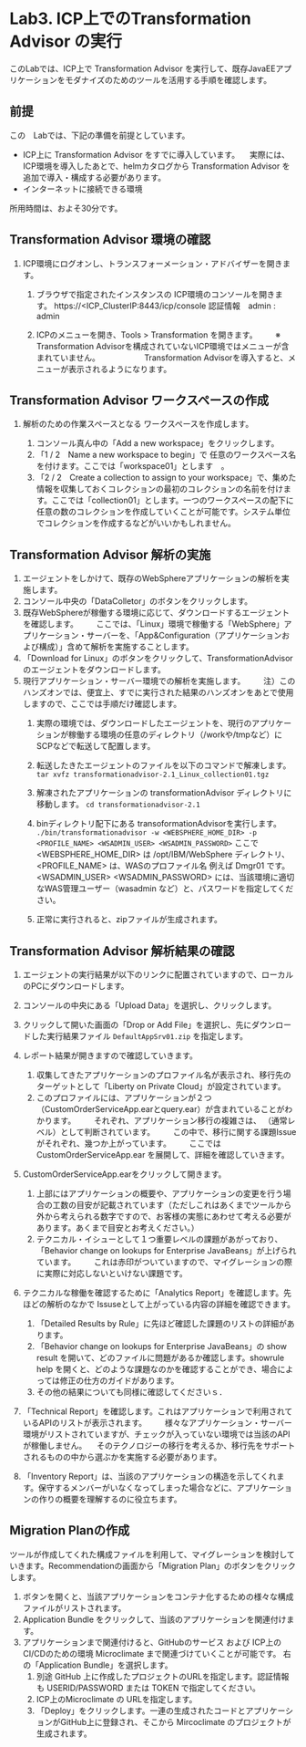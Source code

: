 
# Lab3. ICP上でのTransformation Advisor の実行

このLabでは、ICP上で Transformation Advisor を実行して、既存JavaEEアプリケーションをモダナイズのためのツールを活用する手順を確認します。

## 前提

この　Labでは、下記の準備を前提としています。
- ICP上に Transformation Advisor をすでに導入しています。
　実際には、ICP環境を導入したあとで、helmカタログから Transformation Advisor を追加で導入・構成する必要があります。
- インターネットに接続できる環境

所用時間は、およそ30分です。

## Transformation Advisor 環境の確認

1. ICP環境にログオンし、トランスフォーメーション・アドバイザーを開きます。
    1. ブラウザで指定されたインスタンスの ICP環境のコンソールを開きます。
        https://<ICP_ClusterIP:8443/icp/console 
        認証情報　admin : admin

    1. ICPのメニューを開き、Tools > Transformation を開きます。
    　　※ Transformation Advisorを構成されていないICP環境ではメニューが含まれていません。
　　　　　 Transformation Advisorを導入すると、メニューが表示されるようになります。

## Transformation Advisor ワークスペースの作成

1. 解析のための作業スペースとなる ワークスペースを作成します。

    1. コンソール真ん中の「Add a new workspace」をクリックします。
    1. 「1 / 2　Name a new workspace to begin」で 任意のワークスペース名を付けます。ここでは「workspace01」とします　。
    1. 「2 / 2　Create a collection to assign to your workspace」で、集めた情報を収集しておくコレクションの最初のコレクションの名前を付けます。ここでは「collection01」とします。一つのワークスペースの配下に任意の数のコレクションを作成していくことが可能です。システム単位でコレクションを作成するなどがいいかもしれません。
    
 ## Transformation Advisor 解析の実施   
  
1. エージェントをしかけて、既存のWebSphereアプリケーションの解析を実施します。
1. コンソール中央の「DataColletor」のボタンをクリックします。
1. 既存WebSphereが稼働する環境に応じて、ダウンロードするエージェントを確認します。
　　ここでは、「Linux」環境で稼働する「WebSphere」アプリケーション・サーバーを、「App&Configuration（アプリケーションおよび構成）」含めて解析を実施することします。
1. 「Download for Linux」のボタンをクリックして、TransformationAdvisorのエージェントをダウンロードします。 
1. 現行アプリケーション・サーバー環境での解析を実施します。
　　注）このハンズオンでは、便宜上、すでに実行された結果のハンズオンをあとで使用しますので、ここでは手順だけ確認します。
    1. 実際の環境では、ダウンロードしたエージェントを、現行のアプリケーションが稼働する環境の任意のディレクトリ（/workや/tmpなど）に SCPなどで転送して配置します。
    1. 転送したきたエージェントのファイルを以下のコマンドで解凍します。
    `tar xvfz transformationadvisor-2.1_Linux_collection01.tgz`

    1. 解凍されたアプリケーションの transformationAdvisor ディレクトリに移動します。
    `cd transformationadvisor-2.1`
    1. binディレクトリ配下にある transoformationAdvisorを実行します。
    `./bin/transformationadvisor -w <WEBSPHERE_HOME_DIR> -p <PROFILE_NAME> <WSADMIN_USER> <WSADMIN_PASSWORD>`
        ここで <WEBSPHERE_HOME_DIR> は /opt/IBM/WebSphere ディレクトリ、<PROFILE_NAME> は、WASのプロファイル名 例えば Dmgr01 です。
        <WSADMIN_USER> <WSADMIN_PASSWORD> には、当該環境に適切なWAS管理ユーザー（wasadmin など）と、パスワードを指定してください。
    1. 正常に実行されると、zipファイルが生成されます。

 ## Transformation Advisor 解析結果の確認
 
 1. エージェントの実行結果が以下のリンクに配置されていますので、ローカルのPCにダウンロードします。
 1. コンソールの中央にある「Upload Data」を選択し、クリックします。
 1. クリックして開いた画面の「Drop or Add File」を選択し、先にダウンロードした実行結果ファイル `DefaultAppSrv01.zip` を指定します。
 1. レポート結果が開きますので確認していきます。

    1. 収集してきたアプリケーションのプロファイル名が表示され、移行先のターゲットとして「Liberty on Private Cloud」が設定されています。
    1. このプロファイルには、アプリケーションが２つ（CustomOrderServiceApp.earとquery.ear）が含まれていることがわかります。
    　　それぞれ、アプリケーション移行の複雑さは、<Moderate> （通常レベル）として判断されています。
    　　この中で、移行に関する課題Issueがそれぞれ、幾つか上がっています。
    　　ここでは CustomOrderServiceApp.ear を展開して、詳細を確認していきます。
    
 1. CustomOrderServiceApp.earをクリックして開きます。
    1. 上部にはアプリケーションの概要や、アプリケーションの変更を行う場合の工数の目安が記載されています（ただしこれはあくまでツールから外から考えられる数字ですので、お客様の実態にあわせて考える必要があります。あくまで目安とお考えください。）
    1. テクニカル・イシューとして１つ重要レベルの課題があがっており、「Behavior change on lookups for Enterprise JavaBeans」が上げられています。
    　　これは赤印がついていますので、マイグレーションの際に実際に対応しないといけない課題です。

 1. テクニカルな稼働を確認するために「Analytics Report」を確認します。先ほどの解析のなかで Issuseとして上がっている内容の詳細を確認できます。
    1. 「Detailed Results by Rule」に先ほど確認した課題のリストの詳細があります。
    1. 「Behavior change on lookups for Enterprise JavaBeans」の show result を開いて、どのファイルに問題があるか確認します。showrule help を開くと、どのような課題なのかを確認することができ、場合によっては修正の仕方のガイドがあります。
    1. その他の結果についても同様に確認してくださいｓ．
    
 1. 「Technical Report」を確認します。これはアプリケーションで利用されているAPIのリストが表示されます。
 　　様々なアプリケーション・サーバー環境がリストされていますが、チェックが入っていない環境では当該のAPIが稼働しません。
   　そのテクノロジーの移行を考えるか、移行先をサポートされるものの中から選ぶかを実施する必要があります。
    
 1. 「Inventory Report」は、当該のアプリケーションの構造を示してくれます。保守するメンバーがいなくなってしまった場合などに、アプリケーションの作りの概要を理解するのに役立ちます。
      
  
 ## Migration Planの作成
 
 ツールが作成してくれた構成ファイルを利用して、マイグレーションを検討していきます。Recommendationの画面から「Migration Plan」のボタンをクリックします。
 
 1. ボタンを開くと、当該アプリケーションをコンテナ化するための様々な構成ファイルがリストされます。
 1. Application Bundle をクリックして、当該のアプリケーションを関連付けます。
 1. アプリケーションまで関連付けると、GitHubのサービス および ICP上の CI/CDのための環境 Microclimate まで関連づけていくことが可能です。
    右の「Application Bundle」を選択します。
    1. 別途 GitHub 上に作成したプロジェクトのURLを指定します。認証情報も USERID/PASSWORD または TOKEN で指定してください。
    1. ICP上のMicroclimate の URLを指定します。
    1. 「Deploy」をクリックします。一連の生成されたコードとアプリケーションがGitHub上に登録され、そこから Mircoclimate のプロジェクトが生成されます。
 
 　
 
 
 
  
    
